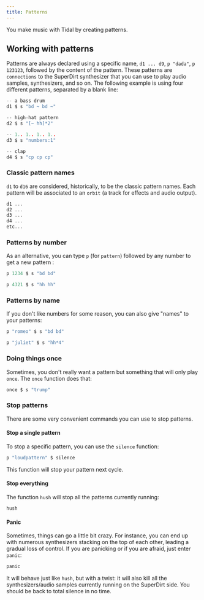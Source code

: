 ```yaml
---
title: Patterns
---
```


You make music with Tidal by creating patterns.


## Working with patterns

Patterns are always declared using a specific name, `d1 ... d9`, `p "dada"`, `p 123123`, followed by the content of the pattern. These patterns are `connections` to the SuperDirt synthesizer that you can use to play audio samples, synthesizers, and so on. The following example is using four different patterns, separated by a blank line: 

```c
-- a bass drum
d1 $ s "bd ~ bd ~"

-- high-hat pattern
d2 $ s "[~ hh]*2"

-- 1.. 1.. 1.. 1..
d3 $ s "numbers:1"

-- clap
d4 $ s "cp cp cp"
```

### Classic pattern names 

`d1` to `d16` are considered, historically, to be the classic pattern names. Each pattern will be associated to an `orbit` (a track for effects and audio output).

```c
d1 ...
d2 ...
d3 ...
d4 ...
etc...
```
### Patterns by number

As an alternative, you can type `p` (for `pattern`) followed by any number to get a new pattern : 

```c
p 1234 $ s "bd bd"

p 4321 $ s "hh hh"
```

### Patterns by name

If you don't like numbers for some reason, you can also give "names" to your patterns:

```c
p "romeo" $ s "bd bd"

p "juliet" $ s "hh*4"
```

### Doing things once

Sometimes, you don't really want a pattern but something that will only play `once`. The `once` function does that:

```c
once $ s "trump"
```

### Stop patterns

There are some very convenient commands you can use to stop patterns.

#### Stop a single pattern

To stop a specific pattern, you can use the `silence` function:

```c
p "loudpattern" $ silence
```

This function will stop your pattern next cycle.

#### Stop everything

The function `hush` will stop all the patterns currently running:
```
hush
```

#### Panic

Sometimes, things can go a little bit crazy. For instance, you can end up with numerous synthesizers stacking on the top of each other, leading a gradual loss of control. If you are panicking or if you are afraid, just enter `panic`:

```c
panic
```

It will behave just like `hush`, but with a twist: it will also kill all the synthesizers/audio samples currently running on the SuperDirt side. You should be back to total silence in no time.
